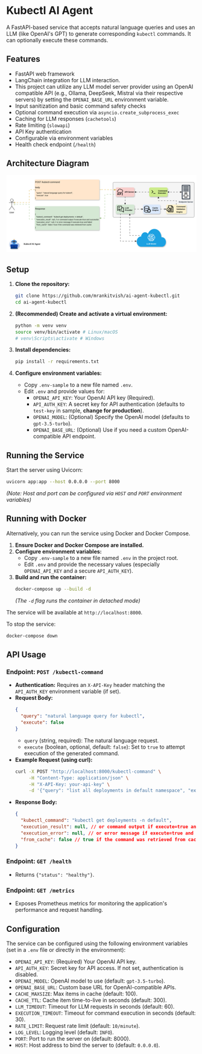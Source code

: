 # Kubectl AI Agent

A FastAPI-based service that accepts natural language queries and uses an LLM (like OpenAI's GPT) to generate corresponding `kubectl` commands. It can optionally execute these commands.

## Features

*   FastAPI web framework
*   LangChain integration for LLM interaction. 
*   This project can utilize any LLM model server provider using an OpenAI compatible API (e.g., Ollama, DeepSeek, Mistral via their respective servers) by setting the `OPENAI_BASE_URL` environment variable.
*   Input sanitization and basic command safety checks
*   Optional command execution via `asyncio.create_subprocess_exec`
*   Caching for LLM responses (`cachetools`)
*   Rate limiting (`slowapi`)
*   API Key authentication
*   Configurable via environment variables
*   Health check endpoint (`/health`)

## Architecture Diagram

![Architecture Diagram](assets/diagram.svg)

## Setup

1.  **Clone the repository:**
    ```bash
    git clone https://github.com/mrankitvish/ai-agent-kubectl.git 
    cd ai-agent-kubectl
    ```

2.  **(Recommended) Create and activate a virtual environment:**
    ```bash
    python -m venv venv
    source venv/bin/activate # Linux/macOS
    # venv\Scripts\activate # Windows
    ```

3.  **Install dependencies:**
    ```bash
    pip install -r requirements.txt
    ```

4.  **Configure environment variables:**
    *   Copy `.env-sample` to a new file named `.env`.
    *   Edit `.env` and provide values for:
        *   `OPENAI_API_KEY`: Your OpenAI API key (Required).
        *   `API_AUTH_KEY`: A secret key for API authentication (defaults to `test-key` in sample, **change for production**).
        *   `OPENAI_MODEL`: (Optional) Specify the OpenAI model (defaults to `gpt-3.5-turbo`).
        *   `OPENAI_BASE_URL`: (Optional) Use if you need a custom OpenAI-compatible API endpoint.

## Running the Service

Start the server using Uvicorn:
```bash
uvicorn app:app --host 0.0.0.0 --port 8000
```
*(Note: Host and port can be configured via `HOST` and `PORT` environment variables)*

## Running with Docker

Alternatively, you can run the service using Docker and Docker Compose.

1.  **Ensure Docker and Docker Compose are installed.**
2.  **Configure environment variables:**
    *   Copy `.env-sample` to a new file named `.env` in the project root.
    *   Edit `.env` and provide the necessary values (especially `OPENAI_API_KEY` and a secure `API_AUTH_KEY`).
3.  **Build and run the container:**
    ```bash
    docker-compose up --build -d
    ```
    *(The `-d` flag runs the container in detached mode)*

The service will be available at `http://localhost:8000`.

To stop the service:
```bash
docker-compose down
```

## API Usage

### Endpoint: `POST /kubectl-command`

*   **Authentication:** Requires an `X-API-Key` header matching the `API_AUTH_KEY` environment variable (if set).
*   **Request Body:**
    ```json
    {
      "query": "natural language query for kubectl",
      "execute": false
    }
    ```
    *   `query` (string, required): The natural language request.
    *   `execute` (boolean, optional, default: `false`): Set to `true` to attempt execution of the generated command.
*   **Example Request (using curl):**
    ```bash
    curl -X POST "http://localhost:8000/kubectl-command" \
         -H "Content-Type: application/json" \
         -H "X-API-Key: your-api-key" \
         -d '{"query": "list all deployments in default namespace", "execute": false}'
    ```
*   **Response Body:**
    ```json
    {
      "kubectl_command": "kubectl get deployments -n default",
      "execution_result": null, // or command output if execute=true and successful
      "execution_error": null, // or error message if execute=true and failed
      "from_cache": false // true if the command was retrieved from cache
    }
    ```

### Endpoint: `GET /health`

*   Returns `{"status": "healthy"}`.

### Endpoint: `GET /metrics`

*   Exposes Prometheus metrics for monitoring the application's performance and request handling.

## Configuration

The service can be configured using the following environment variables (set in a `.env` file or directly in the environment):

*   `OPENAI_API_KEY`: (Required) Your OpenAI API key.
*   `API_AUTH_KEY`: Secret key for API access. If not set, authentication is disabled.
*   `OPENAI_MODEL`: OpenAI model to use (default: `gpt-3.5-turbo`).
*   `OPENAI_BASE_URL`: Custom base URL for OpenAI-compatible APIs.
*   `CACHE_MAXSIZE`: Max items in cache (default: 100).
*   `CACHE_TTL`: Cache item time-to-live in seconds (default: 300).
*   `LLM_TIMEOUT`: Timeout for LLM requests in seconds (default: 60).
*   `EXECUTION_TIMEOUT`: Timeout for command execution in seconds (default: 30).
*   `RATE_LIMIT`: Request rate limit (default: `10/minute`).
*   `LOG_LEVEL`: Logging level (default: `INFO`).
*   `PORT`: Port to run the server on (default: 8000).
*   `HOST`: Host address to bind the server to (default: `0.0.0.0`).
